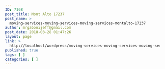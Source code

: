 ```yaml
---
ID: 7168
post_title: Mont Alto 17237
post_name: >
  moving-services-moving-services-moving-services-montalto-17237
author: mrgabonijeff@gmail.com
post_date: 2018-03-28 01:47:26
layout: page
link: >
  http://localhost/wordpress/moving-services-moving-services-moving-services-montalto-17237/
published: true
tags: [ ]
categories: [ ]
---
```

